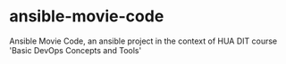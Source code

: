 # ansible-movie-code
Ansible Movie Code, an ansible project in the context of HUA DIT course 'Basic DevOps Concepts and Tools'
